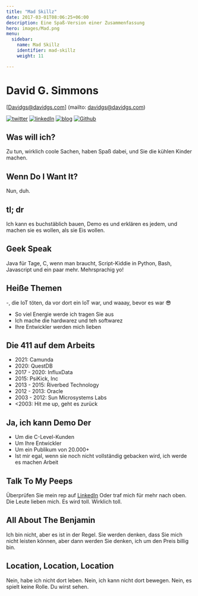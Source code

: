 ```yaml
---
title: "Mad Skillz"
date: 2017-03-01T08:06:25+06:00
description: Eine Spaß-Version einer Zusammenfassung
hero: images/Mad.png
menu:
  sidebar:
    name: Mad Skillz
    identifier: mad-skillz
    weight: 11

---
```


# David G. Simmons
[Davidgs@davidgs.com] (mailto: davidgs@davidgs.com)

[![twitter](/posts/mad-skillz/images/twitter-icon-sm.png)](https://twitter.com/davidgsIoT) [![linkedIn](/posts/mad-skillz/images/linkedin-icon-sm.png)](https://linkedin.com/in/davidgsimmons) [![blog](/posts/mad-skillz/images/blog_icon-sm.png)](/posts) [![Github](/posts/mad-skillz/images/GitHub-Logo-Mark-sm.png)](https://github.com/davidgs)

## Was will ich?
Zu tun, wirklich coole Sachen, haben Spaß dabei, und Sie die kühlen Kinder machen.

## Wenn Do I Want It?
Nun, duh.

## tl; dr
Ich kann es buchstäblich bauen, Demo es und erklären es jedem, und machen sie es wollen, als sie Eis wollen.

## Geek Speak
Java für Tage, C, wenn man braucht, Script-Kiddie in Python, Bash, Javascript und ein paar mehr. Mehrsprachig yo!

## Heiße Themen
-, die IoT töten, da vor dort ein IoT war, und waaay, bevor es war 😎
- So viel Energie werde ich tragen Sie aus
- Ich mache die hardwarez und teh softwarez
- Ihre Entwickler werden mich lieben

## Die 411 auf dem Arbeits
- 2021: Camunda
- 2020: QuestDB
- 2017 - 2020: InfluxData
- 2015: PsiKick, Inc
- 2013 - 2015: Riverbed Technology
- 2012 - 2013: Oracle
- 2003 - 2012: Sun Microsystems Labs
- &lt;2003: Hit me up, geht es zurück

## Ja, ich kann Demo Der
- Um die C-Level-Kunden
- Um Ihre Entwickler
- Um ein Publikum von 20.000+
- Ist mir egal, wenn sie noch nicht vollständig gebacken wird, ich werde es machen Arbeit

## Talk To My Peeps
Überprüfen Sie mein rep auf [LinkedIn](https://linkedin.com/in/davidgsimmons) Oder traf mich für mehr nach oben. Die Leute lieben mich. Es wird toll. Wirklich toll.

## All About The Benjamin
Ich bin nicht, aber es ist in der Regel. Sie werden denken, dass Sie mich nicht leisten können, aber dann werden Sie denken, ich um den Preis billig bin.

## Location, Location, Location
Nein, habe ich nicht dort leben. Nein, ich kann nicht dort bewegen. Nein, es spielt keine Rolle. Du wirst sehen.
